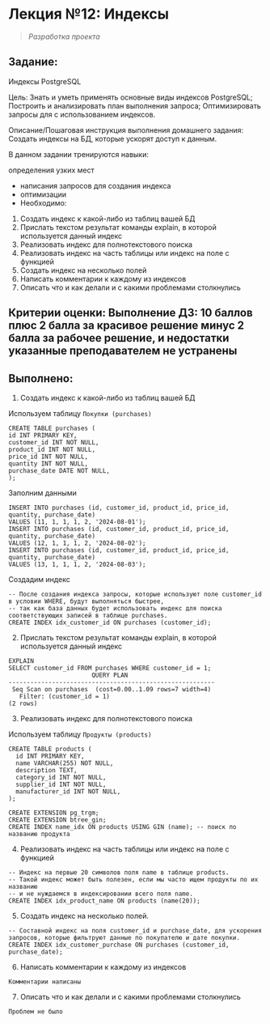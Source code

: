 # **Лекция №12: Индексы**
> _Разработка проекта_

## **Задание:**
Индексы PostgreSQL

Цель:
Знать и уметь применять основные виды индексов PostgreSQL;
Построить и анализировать план выполнения запроса;
Оптимизировать запросы для с использованием индексов.


Описание/Пошаговая инструкция выполнения домашнего задания:
Создать индексы на БД, которые ускорят доступ к данным.

В данном задании тренируются навыки:

определения узких мест
- написания запросов для создания индекса
- оптимизации
- Необходимо:
1. Создать индекс к какой-либо из таблиц вашей БД
2. Прислать текстом результат команды explain,
в которой используется данный индекс
3. Реализовать индекс для полнотекстового поиска
4. Реализовать индекс на часть таблицы или индекс
на поле с функцией
5. Создать индекс на несколько полей
6. Написать комментарии к каждому из индексов
7. Описать что и как делали и с какими проблемами
столкнулись

Критерии оценки:
Выполнение ДЗ: 10 баллов
плюс 2 балла за красивое решение
минус 2 балла за рабочее решение, и недостатки указанные преподавателем не устранены
---

## **Выполнено:**

1. Создать индекс к какой-либо из таблиц вашей БД

Используем таблицу `Покупки (purchases)`
~~~roomsql
CREATE TABLE purchases (
id INT PRIMARY KEY,
customer_id INT NOT NULL,
product_id INT NOT NULL,
price_id INT NOT NULL,
quantity INT NOT NULL,
purchase_date DATE NOT NULL,
);
~~~

Заполним данными
~~~roomsql
INSERT INTO purchases (id, customer_id, product_id, price_id, quantity, purchase_date)
VALUES (11, 1, 1, 1, 2, '2024-08-01');
INSERT INTO purchases (id, customer_id, product_id, price_id, quantity, purchase_date)
VALUES (12, 1, 1, 1, 2, '2024-08-02');
INSERT INTO purchases (id, customer_id, product_id, price_id, quantity, purchase_date)
VALUES (13, 1, 1, 1, 2, '2024-08-03');
~~~

Создадим индекс
~~~roomsql
-- После создания индекса запросы, которые используют поле customer_id в условии WHERE, будут выполняться быстрее, 
-- так как база данных будет использовать индекс для поиска соответствующих записей в таблице purchases.
CREATE INDEX idx_customer_id ON purchases (customer_id);
~~~

2. Прислать текстом результат команды explain, в которой используется данный индекс

~~~roomsql
EXPLAIN 
SELECT customer_id FROM purchases WHERE customer_id = 1;
                       QUERY PLAN                        
---------------------------------------------------------
 Seq Scan on purchases  (cost=0.00..1.09 rows=7 width=4)
   Filter: (customer_id = 1)
(2 rows)

~~~

3. Реализовать индекс для полнотекстового поиска

Используем таблицу `Продукты (products)`
~~~roomsql
CREATE TABLE products (
  id INT PRIMARY KEY,
  name VARCHAR(255) NOT NULL,
  description TEXT,
  category_id INT NOT NULL,
  supplier_id INT NOT NULL,
  manufacturer_id INT NOT NULL,
);
~~~

~~~roomsql
CREATE EXTENSION pg_trgm;
CREATE EXTENSION btree_gin;
CREATE INDEX name_idx ON products USING GIN (name); -- поиск по названию продукта
~~~

4. Реализовать индекс на часть таблицы или индекс на поле с функцией

~~~roomsql
-- Индекс на первые 20 символов поля name в таблице products. 
-- Такой индекс может быть полезен, если мы часто ищем продукты по их названию 
-- и не нуждаемся в индексировании всего поля name.
CREATE INDEX idx_product_name ON products (name(20));
~~~


5. Создать индекс на несколько полей. 

~~~roomsql
-- Cоставной индекс на поля customer_id и purchase_date, для ускорения запросов, которые фильтруют данные по покупателю и дате покупки.
CREATE INDEX idx_customer_purchase ON purchases (customer_id, purchase_date);
~~~

6. Написать комментарии к каждому из индексов

```Комментарии написаны```

7. Описать что и как делали и с какими проблемами столкнулись

```Проблем не было```